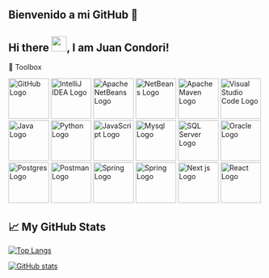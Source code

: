 ## Bienvenido a mi GitHub 👋
## Hi there <img src="https://raw.githubusercontent.com/MartinHeinz/MartinHeinz/master/wave.gif" width="30px">, I am Juan Condori!

🧰 Toolbox

<img src="https://www.vectorlogo.zone/logos/github/github-tile.svg" alt="GitHub Logo" width="80" height="80"/>
<img src="https://upload.wikimedia.org/wikipedia/commons/9/9c/IntelliJ_IDEA_Icon.svg" alt="IntelliJ IDEA Logo" width="80" height="80"/>
<img src="https://upload.wikimedia.org/wikipedia/commons/9/98/Apache_NetBeans_Logo.svg" alt="Apache NetBeans Logo" width="80" height="80"/>
<img src="https://dosideas.com/images/stories/java/netbeans.png" alt="NetBeans Logo" width="80" height="80"/>
<img src="https://editorconfig.org/logos/maven.png" alt="Apache Maven Logo" width="80" height="80"/>
<img src="https://cdn.worldvectorlogo.com/logos/visual-studio-code-1.svg" alt="Visual Studio Code Logo" width="80" height="80"/>

<img src="https://cdn.worldvectorlogo.com/logos/java.svg" alt="Java Logo" width="80" height="80"/> 
<img src="https://cdn.worldvectorlogo.com/logos/python-4.svg" alt="Python Logo" width="80" height="80"/>
<img src="https://cdn.worldvectorlogo.com/logos/logo-javascript.svg" alt="JavaScript Logo" width="80" height="80"/>
<img src="https://cdn.worldvectorlogo.com/logos/mysql-3.svg" alt="Mysql Logo" width="80" height="80"/>
<img src="https://cdn.worldvectorlogo.com/logos/sql-server-magazine.svg" alt="SQL Server Logo" width="80" height="80"/>
<img src="https://www.stickee.co.uk/wp-content/uploads/2016/11/oracle-logo.jpg" alt="Oracle Logo" width="80" height="80"/>
<img src="https://cdn.worldvectorlogo.com/logos/postgresql.svg" alt="Postgres Logo" width="80" height="80"/>
<img src="https://www.svgrepo.com/show/354202/postman-icon.svg" alt="Postman Logo" width="80" height="80"/>
<img src="https://cdn.worldvectorlogo.com/logos/spring-3.svg" alt="Spring Logo" width="80" height="80"/>
<img src="https://cdn.worldvectorlogo.com/logos/next-js.svg" alt="Spring Logo" width="80" height="80"/>
<img src="https://cdn.worldvectorlogo.com/logos/firebase-1.svg" alt="Next js Logo" width="80" height="80"/>
<img src="https://cdn.worldvectorlogo.com/logos/react-2.svg" alt="React Logo" width="80" height="80"/>

## &#x1f4c8; My GitHub Stats

[![Top Langs](https://github-readme-stats.vercel.app/api/top-langs/?username=juancondorijara&layout=compact)](https://github.com/anuraghazra/github-readme-stats)

[![GitHub stats](https://github-readme-stats.vercel.app/api?username=juancondorijara&theme=radical)](https://github.com/anuraghazra/github-readme-stats)

<!--
**juancondorijara/juancondorijara** is a ✨ _special_ ✨ repository because its `README.md` (this file) appears on your GitHub profile.

Here are some ideas to get you started:

- 🔭 I’m currently working on ...
- 🌱 I’m currently learning ...
- 👯 I’m looking to collaborate on ...
- 🤔 I’m looking for help with ...
- 💬 Ask me about ...
- 📫 How to reach me: ...
- 😄 Pronouns: ...
- ⚡ Fun fact: ...
-->
